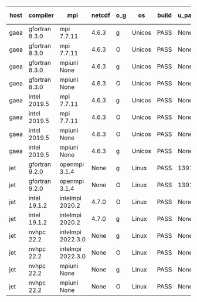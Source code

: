 

| host     | compiler                              | mpi                      | netcdf        | o_g        | os       | build       | u_pass          | u_fail          | s_pass            | s_fail            | e_pass             | e_fail             | nuopc_pass       | nuopc_fail       | artifacts link          |
|----------|---------------------------------------|--------------------------|---------------|------------|----------|-------------|-----------------|-----------------|-------------------|-------------------|--------------------|--------------------|------------------|------------------|-------------------------|
| gaea | gfortran 8.3.0 | mpi 7.7.11  | 4.6.3  | g | Unicos | PASS | None | None | None | None | None | None | None | None | <a href="https://github.com/esmf-org/esmf-test-artifacts/tree/60330b6235c96646924eb73822de9b9f375f5b60/develop/gfortran/8.3.0/g/mpi/7.7.11" target="_blank">60330b6</a> | 
| gaea | gfortran 8.3.0 | mpi 7.7.11  | 4.6.3  | O | Unicos | PASS | None | None | None | None | None | None | None | None | <a href="https://github.com/esmf-org/esmf-test-artifacts/tree/2dfd7abdc19fd6db8589af45bb15ea39092c4978/develop/gfortran/8.3.0/O/mpi/7.7.11" target="_blank">2dfd7ab</a> | 
| gaea | gfortran 8.3.0 | mpiuni None  | 4.6.3  | g | Unicos | PASS | None | None | None | None | None | None | None | None | <a href="https://github.com/esmf-org/esmf-test-artifacts/tree/9357bae091b960aa508b33edba6e099015989709/develop/gfortran/8.3.0/g/mpiuni/None" target="_blank">9357bae</a> | 
| gaea | gfortran 8.3.0 | mpiuni None  | 4.6.3  | O | Unicos | PASS | None | None | None | None | None | None | None | None | <a href="https://github.com/esmf-org/esmf-test-artifacts/tree/e1329d599d27b92e6fa8f62b8a7d8c45d7268244/develop/gfortran/8.3.0/O/mpiuni/None" target="_blank">e1329d5</a> | 
| gaea | intel 2019.5 | mpi 7.7.11  | 4.6.3  | g | Unicos | PASS | None | None | None | None | None | None | None | None | <a href="https://github.com/esmf-org/esmf-test-artifacts/tree/cb83c20f6380d38a644b9c00be3f5c95fed6ff50/develop/intel/2019.5/g/mpi/7.7.11" target="_blank">cb83c20</a> | 
| gaea | intel 2019.5 | mpi 7.7.11  | 4.6.3  | O | Unicos | PASS | None | None | None | None | None | None | None | None | <a href="https://github.com/esmf-org/esmf-test-artifacts/tree/ac276005597f315676a4631301dd23c93fc1ae2f/develop/intel/2019.5/O/mpi/7.7.11" target="_blank">ac27600</a> | 
| gaea | intel 2019.5 | mpiuni None  | 4.6.3  | O | Unicos | PASS | None | None | None | None | None | None | None | None | <a href="https://github.com/esmf-org/esmf-test-artifacts/tree/3eb41f72624ad457d3a1c7ea25206da5915850f8/develop/intel/2019.5/O/mpiuni/None" target="_blank">3eb41f7</a> | 
| gaea | intel 2019.5 | mpiuni None  | 4.6.3  | g | Unicos | PASS | None | None | None | None | None | None | None | None | <a href="https://github.com/esmf-org/esmf-test-artifacts/tree/342773aa78a1203005703b2eef38d39dde127eda/develop/intel/2019.5/g/mpiuni/None" target="_blank">342773a</a> | 
| jet | gfortran 9.2.0 | openmpi 3.1.4  | None  | g | Linux | PASS | 13918 | 0 | 49 | 0 | 80 | 0 | 52 | 0 | <a href="https://github.com/esmf-org/esmf-test-artifacts/tree/8490839876133a1252e35e0b1e309bd3ead58d95/develop/gfortran/9.2.0/g/openmpi/3.1.4" target="_blank">8490839</a> | 
| jet | gfortran 9.2.0 | openmpi 3.1.4  | None  | O | Linux | PASS | 13918 | 0 | 49 | 0 | 80 | 0 | 52 | 0 | <a href="https://github.com/esmf-org/esmf-test-artifacts/tree/61b2b4b07927d3f8c48d6d769fd3589e0ea841b5/develop/gfortran/9.2.0/O/openmpi/3.1.4" target="_blank">61b2b4b</a> | 
| jet | intel 19.1.2 | intelmpi 2020.2  | 4.7.0  | O | Linux | PASS | None | None | None | None | None | None | None | None | <a href="https://github.com/esmf-org/esmf-test-artifacts/tree/851e9edd85d9ef81b1236c0bc6e909a51cbdbaff/develop/intel/19.1.2/O/intelmpi/2020.2" target="_blank">851e9ed</a> | 
| jet | intel 19.1.2 | intelmpi 2020.2  | 4.7.0  | g | Linux | PASS | None | None | None | None | None | None | None | None | <a href="https://github.com/esmf-org/esmf-test-artifacts/tree/45868feb59f3a053d6687a160554278fea4b9972/develop/intel/19.1.2/g/intelmpi/2020.2" target="_blank">45868fe</a> | 
| jet | nvhpc 22.2 | intelmpi 2022.3.0  | None  | g | Linux | PASS | None | None | None | None | None | None | None | None | <a href="https://github.com/esmf-org/esmf-test-artifacts/tree/0055131dbccaf804ceaa7cc2d8b5c9704884b727/develop/nvhpc/22.2/g/intelmpi/2022.3.0" target="_blank">0055131</a> | 
| jet | nvhpc 22.2 | intelmpi 2022.3.0  | None  | O | Linux | PASS | None | None | None | None | None | None | None | None | <a href="https://github.com/esmf-org/esmf-test-artifacts/tree/9e05e89204858b2c3481c1fecc0ef1dfd3beeb0e/develop/nvhpc/22.2/O/intelmpi/2022.3.0" target="_blank">9e05e89</a> | 
| jet | nvhpc 22.2 | mpiuni None  | None  | g | Linux | PASS | None | None | None | None | None | None | None | None | <a href="https://github.com/esmf-org/esmf-test-artifacts/tree/7ef5b328413512b10d83574a95e0f3b83d1bfbc8/develop/nvhpc/22.2/g/mpiuni/None" target="_blank">7ef5b32</a> | 
| jet | nvhpc 22.2 | mpiuni None  | None  | O | Linux | PASS | None | None | None | None | None | None | None | None | <a href="https://github.com/esmf-org/esmf-test-artifacts/tree/9189b6ed5c526020710303efcd3868333ab9ad7d/develop/nvhpc/22.2/O/mpiuni/None" target="_blank">9189b6e</a> | 

